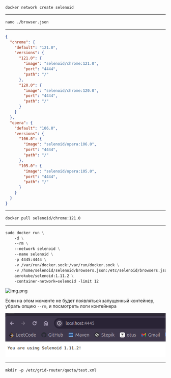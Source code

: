 ```dockerfile
docker network create selenoid
```
---
```dockerfile
nano ./browser.json
```
---
```json
{
  "chrome": {
    "default": "121.0",
    "versions": {
      "121.0": {
        "image": "selenoid/chrome:121.0",
        "port": "4444",
        "path": "/"
      },
      "120.0": {
        "image": "selenoid/chrome:120.0",
        "port": "4444",
        "path": "/"
      }
    }
  },
  "opera": {
    "default": "106.0",
    "versions": {
      "106.0": {
        "image": "selenoid/opera:106.0",
        "port": "4444",
        "path": "/"
      },
      "105.0": {
        "image": "selenoid/opera:105.0",
        "port": "4444",
        "path": "/"
      }
    }
  }
}
```
---
```dockerfile
docker pull selenoid/chrome:121.0
```
---
```dockerfile
sudo docker run \
    -d \
    --rm \
    --network selenoid \
    --name selenoid \
    -p 4445:4444 \
    -v /var/run/docker.sock:/var/run/docker.sock \
    -v /home/selenoid/selenoid/browsers.json:/etc/selenoid/browsers.json:ro \
    aerokube/selenoid:1.11.2 \
    -container-network=selenoid -limit 12
```

![img.png](selenoid-run-docker.png)

Если на этом моменте не будет появляться запущенный контейнер, убрать опцию ```--rm```, и 
посмотреть логи контейнера

![img_1.png](selenoid-web.png)

---
```dockerfile
mkdir -p /etc/grid-router/quota/test.xml
```